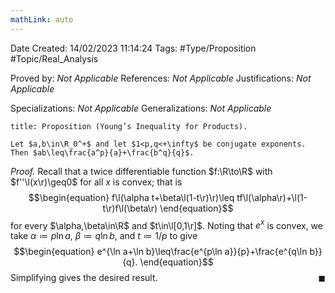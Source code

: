 ```yaml
---
mathLink: auto
---
```


<div class="topSpace"></div>

Date Created: 14/02/2023 11:14:24
Tags: #Type/Proposition #Topic/Real_Analysis

Proved by: <i>Not Applicable</i>
References: <i>Not Applicable</i>
Justifications: <i>Not Applicable</i>

Specializations: <i>Not Applicable</i>
Generalizations: <i>Not Applicable</i>

``` ad-Proposition
title: Proposition (Young’s Inequality for Products).

Let $a,b\in\R_0^+$ and let $1<p,q<+\infty$ be conjugate exponents. Then $ab\leq\frac{a^p}{a}+\frac{b^q}{q}$.

```

<i>Proof.</i> Recall that a twice differentiable function $f:\R\to\R$ with $f''\l(x\r)\geq0$ for all $x$ is convex; that is
$$\begin{equation}
    f\l(\alpha t+\beta\l(1-t\r)\r)\leq tf\l(\alpha\r)+\l(1-t\r)f\l(\beta\r)
\end{equation}$$
for every $\alpha,\beta\in\R$ and $t\in\l[0,1\r]$. Noting that $e^x$ is convex, we take $\alpha\coloneqq p\ln a$, $\beta\coloneqq q\ln b$, and $t\coloneqq 1/p$ to give
$$\begin{equation}
    e^{\ln a+\ln b}\leq\frac{e^{p\ln a}}{p}+\frac{e^{q\ln b}}{q}.
\end{equation}$$
Simplifying gives the desired result.<span style="float:right;">$\blacksquare$</span>
